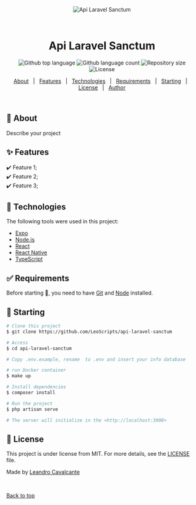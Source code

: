 <div align="center" id="top"> 
  <img src="./.github/app.gif" alt="Api Laravel Sanctum" />

  &#xa0;

  <!-- <a href="https://apilaravelsanctum.netlify.app">Demo</a> -->
</div>

<h1 align="center">Api Laravel Sanctum</h1>

<p align="center">
  <img alt="Github top language" src="https://img.shields.io/github/languages/top/LeoScripts/api-laravel-sanctum?color=56BEB8">

  <img alt="Github language count" src="https://img.shields.io/github/languages/count/LeoScripts/api-laravel-sanctum?color=56BEB8">

  <img alt="Repository size" src="https://img.shields.io/github/repo-size/LeoScripts/api-laravel-sanctum?color=56BEB8">

  <img alt="License" src="https://img.shields.io/github/license/LeoScripts/api-laravel-sanctum?color=56BEB8">

  <!-- <img alt="Github issues" src="https://img.shields.io/github/issues/LeoScripts/api-laravel-sanctum?color=56BEB8" /> -->

  <!-- <img alt="Github forks" src="https://img.shields.io/github/forks/LeoScripts/api-laravel-sanctum?color=56BEB8" /> -->

  <!-- <img alt="Github stars" src="https://img.shields.io/github/stars/LeoScripts/api-laravel-sanctum?color=56BEB8" /> -->
</p>

<!-- Status -->

<!-- <h4 align="center"> 
	🚧  Api Laravel Sanctum 🚀 Under construction...  🚧
</h4> 

<hr> -->

<p align="center">
  <a href="#dart-about">About</a> &#xa0; | &#xa0; 
  <a href="#sparkles-features">Features</a> &#xa0; | &#xa0;
  <a href="#rocket-technologies">Technologies</a> &#xa0; | &#xa0;
  <a href="#white_check_mark-requirements">Requirements</a> &#xa0; | &#xa0;
  <a href="#checkered_flag-starting">Starting</a> &#xa0; | &#xa0;
  <a href="#memo-license">License</a> &#xa0; | &#xa0;
  <a href="https://github.com/LeoScripts" target="_blank">Author</a>
</p>

<br>

## :dart: About ##

Describe your project

## :sparkles: Features ##

:heavy_check_mark: Feature 1;\
:heavy_check_mark: Feature 2;\
:heavy_check_mark: Feature 3;

## :rocket: Technologies ##

The following tools were used in this project:

- [Expo](https://expo.io/)
- [Node.js](https://nodejs.org/en/)
- [React](https://pt-br.reactjs.org/)
- [React Native](https://reactnative.dev/)
- [TypeScript](https://www.typescriptlang.org/)

## :white_check_mark: Requirements ##

Before starting :checkered_flag:, you need to have [Git](https://git-scm.com) and [Node](https://nodejs.org/en/) installed.

## :checkered_flag: Starting ##

```bash
# Clone this project
$ git clone https://github.com/LeoScripts/api-laravel-sanctum

# Access
$ cd api-laravel-sanctum

# Copy .env.example, rename  to .env and insert your info database 

# run Docker container
$ make up

# Install dependencies
$ composer install

# Run the project
$ php artisan serve

# The server will initialize in the <http://localhost:3000>
```

## :memo: License ##

This project is under license from MIT. For more details, see the [LICENSE](LICENSE.md) file.


Made by <a href="https://github.com/LeoScripts" target="_blank">Leandro Cavalcante</a>

&#xa0;

<a href="#top">Back to top</a>

